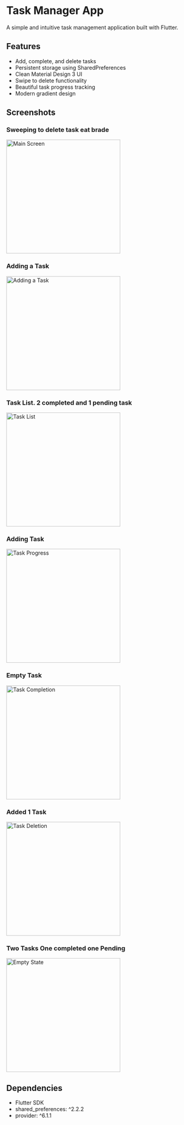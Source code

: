 # Task Manager App

A simple and intuitive task management application built with Flutter.

## Features
- Add, complete, and delete tasks
- Persistent storage using SharedPreferences
- Clean Material Design 3 UI
- Swipe to delete functionality
- Beautiful task progress tracking
- Modern gradient design

## Screenshots

### Sweeping to delete task eat brade
<img src="screenshots/5913733658500517030_119.jpg" width="300" alt="Main Screen">

### Adding a Task
<img src="screenshots/5913733658500517031_119.jpg" width="300" alt="Adding a Task">

### Task List. 2 completed and 1 pending task 
<img src="screenshots/5913733658500517032_119.jpg" width="300" alt="Task List">

### Adding Task
<img src="screenshots/5913733658500517033_119.jpg" width="300" alt="Task Progress">

### Empty Task
<img src="screenshots/5913733658500517034_119.jpg" width="300" alt="Task Completion">

### Added 1 Task
<img src="screenshots/5913733658500517035_119.jpg" width="300" alt="Task Deletion">

### Two Tasks One completed one Pending 
<img src="screenshots/5913733658500517036_119.jpg" width="300" alt="Empty State">

## Dependencies
- Flutter SDK
- shared_preferences: ^2.2.2
- provider: ^6.1.1